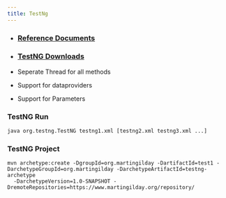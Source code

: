 ```yaml
---
title: TestNg
---
```


- ### [Reference Documents](https://testng.org/doc/documentation-main.html)

- ### [TestNG Downloads](https://testng.org/doc/download.html)


- Seperate Thread for all methods
- Support for dataproviders
- Support for Parameters

### TestNG Run
```Bash
java org.testng.TestNG testng1.xml [testng2.xml testng3.xml ...]
```

### TestNG Project
```
mvn archetype:create -DgroupId=org.martingilday -DartifactId=test1 -DarchetypeGroupId=org.martingilday -DarchetypeArtifactId=testng-archetype
  -DarchetypeVersion=1.0-SNAPSHOT -DremoteRepositories=https://www.martingilday.org/repository/
```
